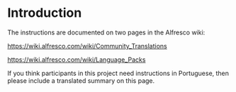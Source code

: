 # Introduction #

The instructions are documented on two pages in the Alfresco wiki:

https://wiki.alfresco.com/wiki/Community_Translations

https://wiki.alfresco.com/wiki/Language_Packs

If you think participants in this project need instructions in Portuguese, then please include a translated summary on this page.